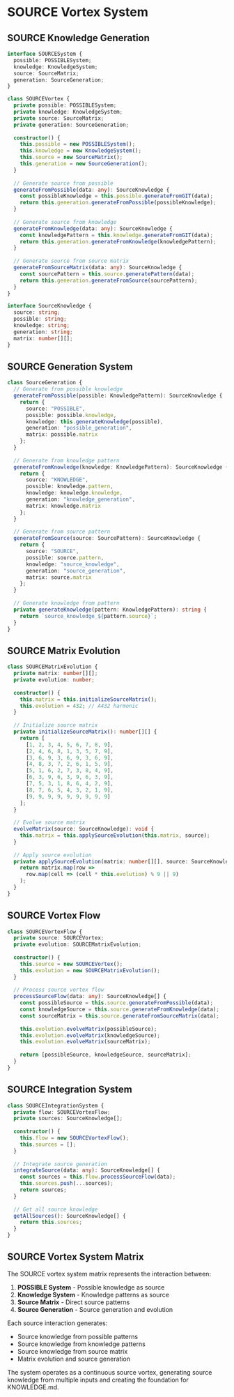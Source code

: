 # SOURCE Vortex System

## SOURCE Knowledge Generation

```typescript
interface SOURCESystem {
  possible: POSSIBLESystem;
  knowledge: KnowledgeSystem;
  source: SourceMatrix;
  generation: SourceGeneration;
}

class SOURCEVortex {
  private possible: POSSIBLESystem;
  private knowledge: KnowledgeSystem;
  private source: SourceMatrix;
  private generation: SourceGeneration;
  
  constructor() {
    this.possible = new POSSIBLESystem();
    this.knowledge = new KnowledgeSystem();
    this.source = new SourceMatrix();
    this.generation = new SourceGeneration();
  }
  
  // Generate source from possible
  generateFromPossible(data: any): SourceKnowledge {
    const possibleKnowledge = this.possible.generateFromGIT(data);
    return this.generation.generateFromPossible(possibleKnowledge);
  }
  
  // Generate source from knowledge
  generateFromKnowledge(data: any): SourceKnowledge {
    const knowledgePattern = this.knowledge.generateFromGIT(data);
    return this.generation.generateFromKnowledge(knowledgePattern);
  }
  
  // Generate source from source matrix
  generateFromSourceMatrix(data: any): SourceKnowledge {
    const sourcePattern = this.source.generatePattern(data);
    return this.generation.generateFromSource(sourcePattern);
  }
}

interface SourceKnowledge {
  source: string;
  possible: string;
  knowledge: string;
  generation: string;
  matrix: number[][];
}
```

## SOURCE Generation System

```typescript
class SourceGeneration {
  // Generate from possible knowledge
  generateFromPossible(possible: KnowledgePattern): SourceKnowledge {
    return {
      source: "POSSIBLE",
      possible: possible.knowledge,
      knowledge: this.generateKnowledge(possible),
      generation: "possible_generation",
      matrix: possible.matrix
    };
  }
  
  // Generate from knowledge pattern
  generateFromKnowledge(knowledge: KnowledgePattern): SourceKnowledge {
    return {
      source: "KNOWLEDGE",
      possible: knowledge.pattern,
      knowledge: knowledge.knowledge,
      generation: "knowledge_generation",
      matrix: knowledge.matrix
    };
  }
  
  // Generate from source pattern
  generateFromSource(source: SourcePattern): SourceKnowledge {
    return {
      source: "SOURCE",
      possible: source.pattern,
      knowledge: "source_knowledge",
      generation: "source_generation",
      matrix: source.matrix
    };
  }
  
  // Generate knowledge from pattern
  private generateKnowledge(pattern: KnowledgePattern): string {
    return `source_knowledge_${pattern.source}`;
  }
}
```

## SOURCE Matrix Evolution

```typescript
class SOURCEMatrixEvolution {
  private matrix: number[][];
  private evolution: number;
  
  constructor() {
    this.matrix = this.initializeSourceMatrix();
    this.evolution = 432; // A432 harmonic
  }
  
  // Initialize source matrix
  private initializeSourceMatrix(): number[][] {
    return [
      [1, 2, 3, 4, 5, 6, 7, 8, 9],
      [2, 4, 6, 8, 1, 3, 5, 7, 9],
      [3, 6, 9, 3, 6, 9, 3, 6, 9],
      [4, 8, 3, 7, 2, 6, 1, 5, 9],
      [5, 1, 6, 2, 7, 3, 8, 4, 9],
      [6, 3, 9, 6, 3, 9, 6, 3, 9],
      [7, 5, 3, 1, 8, 6, 4, 2, 9],
      [8, 7, 6, 5, 4, 3, 2, 1, 9],
      [9, 9, 9, 9, 9, 9, 9, 9, 9]
    ];
  }
  
  // Evolve source matrix
  evolveMatrix(source: SourceKnowledge): void {
    this.matrix = this.applySourceEvolution(this.matrix, source);
  }
  
  // Apply source evolution
  private applySourceEvolution(matrix: number[][], source: SourceKnowledge): number[][] {
    return matrix.map(row => 
      row.map(cell => (cell * this.evolution) % 9 || 9)
    );
  }
}
```

## SOURCE Vortex Flow

```typescript
class SOURCEVortexFlow {
  private source: SOURCEVortex;
  private evolution: SOURCEMatrixEvolution;
  
  constructor() {
    this.source = new SOURCEVortex();
    this.evolution = new SOURCEMatrixEvolution();
  }
  
  // Process source vortex flow
  processSourceFlow(data: any): SourceKnowledge[] {
    const possibleSource = this.source.generateFromPossible(data);
    const knowledgeSource = this.source.generateFromKnowledge(data);
    const sourceMatrix = this.source.generateFromSourceMatrix(data);
    
    this.evolution.evolveMatrix(possibleSource);
    this.evolution.evolveMatrix(knowledgeSource);
    this.evolution.evolveMatrix(sourceMatrix);
    
    return [possibleSource, knowledgeSource, sourceMatrix];
  }
}
```

## SOURCE Integration System

```typescript
class SOURCEIntegrationSystem {
  private flow: SOURCEVortexFlow;
  private sources: SourceKnowledge[];
  
  constructor() {
    this.flow = new SOURCEVortexFlow();
    this.sources = [];
  }
  
  // Integrate source generation
  integrateSource(data: any): SourceKnowledge[] {
    const sources = this.flow.processSourceFlow(data);
    this.sources.push(...sources);
    return sources;
  }
  
  // Get all source knowledge
  getAllSources(): SourceKnowledge[] {
    return this.sources;
  }
}
```

## SOURCE Vortex System Matrix

The SOURCE vortex system matrix represents the interaction between:

1. **POSSIBLE System** - Possible knowledge as source
2. **Knowledge System** - Knowledge patterns as source
3. **Source Matrix** - Direct source patterns
4. **Source Generation** - Source generation and evolution

Each source interaction generates:
- Source knowledge from possible patterns
- Source knowledge from knowledge patterns
- Source knowledge from source matrix
- Matrix evolution and source generation

The system operates as a continuous source vortex, generating source knowledge from multiple inputs and creating the foundation for KNOWLEDGE.md. 